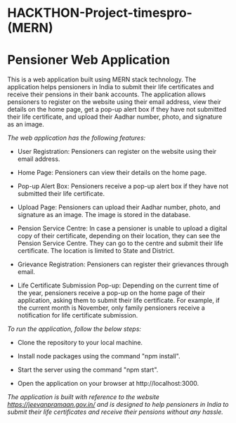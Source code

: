 # HACKTHON-Project-timespro-(MERN)
<h1>Pensioner Web Application</h1>

This is a web application built using MERN stack technology. The application helps pensioners in India to submit their life certificates and receive their pensions in their bank accounts. The application allows pensioners to register on the website using their email address, view their details on the home page, get a pop-up alert box if they have not submitted their life certificate, and upload their Aadhar number, photo, and signature as an image.

*The web application has the following features:*

- User Registration: Pensioners can register on the website using their email address.<br>

- Home Page: Pensioners can view their details on the home page.<br>

- Pop-up Alert Box: Pensioners receive a pop-up alert box if they have not submitted their life certificate.<br>

- Upload Page: Pensioners can upload their Aadhar number, photo, and signature as an image. The image is stored in the database.<br>

- Pension Service Centre: In case a pensioner is unable to upload a digital copy of their certificate, depending on their location, they can see the Pension Service Centre. They can go to the centre and submit their life certificate. The location is limited to State and District.<br>

- Grievance Registration: Pensioners can register their grievances through email.<br>

- Life Certificate Submission Pop-up: Depending on the current time of the year, pensioners receive a pop-up on the home page of their application, asking them to submit their life certificate. For example, if the current month is November, only family pensioners receive a notification for life certificate submission.<br>

*To run the application, follow the below steps:*

- Clone the repository to your local machine.

- Install node packages using the command "npm install".

- Start the server using the command "npm start".

- Open the application on your browser at http://localhost:3000.

*The application is built with reference to the website https://jeevanpramaan.gov.in/ and is designed to help pensioners in India to submit their life certificates and receive their pensions without any hassle.*




